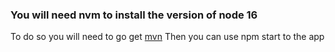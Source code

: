 ### You will need nvm to install the version of node 16
To do so you will need to go get [mvn](https://github.com/nvm-sh/nvm)
Then you can use npm start to the app 

<!--
**MyTaxNetwork/mytaxNetwork** is a ✨ _special_ ✨ repository because its `README.md` (this file) appears on your GitHub profile.

Here are some ideas to get you started:

- 🔭 I’m currently working on ...
- 🌱 I’m currently learning ...
- 👯 I’m looking to collaborate on ...
- 🤔 I’m looking for help with ...
- 💬 Ask me about ...
- 📫 How to reach me: ...
- 😄 Pronouns: ...
- ⚡ Fun fact: ...
-->
